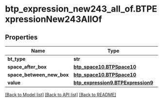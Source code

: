 # btp_expression_new243_all_of.BTPExpressionNew243AllOf

## Properties
Name | Type | Description | Notes
------------ | ------------- | ------------- | -------------
**bt_type** | **str** |  | [optional] 
**space_after_box** | [**btp_space10.BTPSpace10**](BTPSpace10.md) |  | [optional] 
**space_between_new_box** | [**btp_space10.BTPSpace10**](BTPSpace10.md) |  | [optional] 
**value** | [**btp_expression9.BTPExpression9**](BTPExpression9.md) |  | [optional] 

[[Back to Model list]](../README.md#documentation-for-models) [[Back to API list]](../README.md#documentation-for-api-endpoints) [[Back to README]](../README.md)


